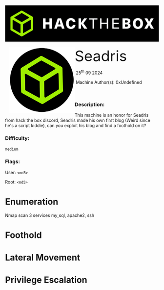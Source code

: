 ![](assets/images/banner.png)



<img src="assets/images/htb.png" style="margin-left: 20px; zoom: 60%;" align=left />    	<font size="10">Seadris</font>

​		25<sup>th</sup> 09 2024

​		Machine Author(s): 0xUndefined

​		

 



### Description:

This machine is an honor for Seadris from hack the box discord, Seadris made his own first blog (Weird since he's a script kiddie), can you exploit his blog and find a foothold on it? 

### Difficulty:

`medium`

### Flags:

User: `<md5>`

Root: `<md5>`

# Enumeration
Nmap scan 
3 services  my_sql, apache2, ssh 



# Foothold




# Lateral Movement



# Privilege Escalation

